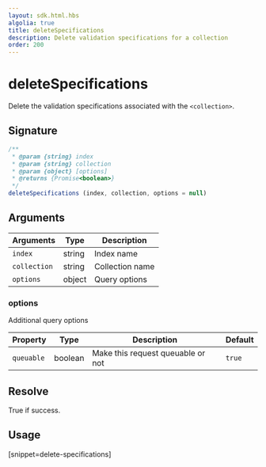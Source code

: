 ```yaml
---
layout: sdk.html.hbs
algolia: true
title: deleteSpecifications
description: Delete validation specifications for a collection
order: 200
---
```


# deleteSpecifications

Delete the validation specifications associated with the `<collection>`.  

## Signature

```javascript
/**
 * @param {string} index
 * @param {string} collection
 * @param {object} [options]
 * @returns {Promise<boolean>}
 */
deleteSpecifications (index, collection, options = null)
```

## Arguments

| Arguments    | Type    | Description |
|--------------|---------|-------------|
| ``index`` | string | Index name    |
| ``collection`` | string | Collection name    |
| ``options`` | object | Query options    |

### **options**

Additional query options

| Property   | Type    | Description                       | Default |
| ---------- | ------- | --------------------------------- | ------- |
| `queuable` | boolean | Make this request queuable or not | `true`  |

## Resolve

True if success.

## Usage

[snippet=delete-specifications]
